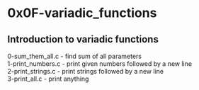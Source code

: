 # 0x0F-variadic_functions

## Introduction to variadic functions
0-sum_them_all.c - find sum of all parameters  
1-print_numbers.c - print given numbers followed by a new line  
2-print_strings.c - print strings followed by a new line  
3-print_all.c - print anything  
